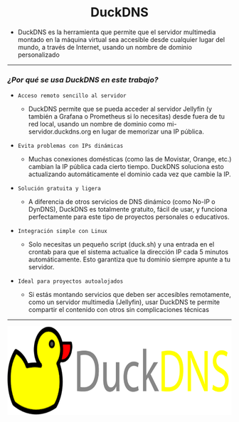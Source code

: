 <h1 align="center">DuckDNS</h1>

- DuckDNS es la herramienta que permite que el servidor multimedia montado en la máquina virtual sea accesible desde cualquier lugar del mundo, a través de Internet, usando un nombre de dominio personalizado

---

### *¿Por qué se usa DuckDNS en este trabajo?*

- `Acceso remoto sencillo al servidor`
    - DuckDNS permite que se pueda acceder al servidor Jellyfin (y también a Grafana o Prometheus si lo necesitas) desde fuera de tu red local, usando un nombre de dominio como mi-servidor.duckdns.org en lugar de memorizar una IP pública.

- `Evita problemas con IPs dinámicas`
    - Muchas conexiones domésticas (como las de Movistar, Orange, etc.) cambian la IP pública cada cierto tiempo. DuckDNS soluciona esto actualizando automáticamente el dominio cada vez que cambie la IP.

- `Solución gratuita y ligera`
    - A diferencia de otros servicios de DNS dinámico (como No-IP o DynDNS), DuckDNS es totalmente gratuito, fácil de usar, y funciona perfectamente para este tipo de proyectos personales o educativos.

- `Integración simple con Linux`
    - Solo necesitas un pequeño script (duck.sh) y una entrada en el crontab para que el sistema actualice la dirección IP cada 5 minutos automáticamente. Esto garantiza que tu dominio siempre apunte a tu servidor.

- `Ideal para proyectos autoalojados`
    - Si estás montando servicios que deben ser accesibles remotamente, como un servidor multimedia (Jellyfin), usar DuckDNS te permite compartir el contenido con otros sin complicaciones técnicas

---
 
<p align="center">
  <img src="/MainFolder/img/ddns.png" alt="DuckDNS" width="750" height="200">
</p>

